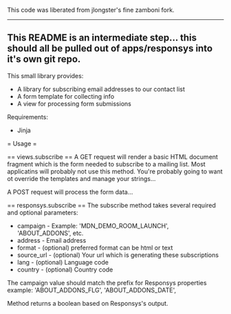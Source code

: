 This code was liberated from jlongster's fine zamboni fork.

--------------------------------------------------
This README is an intermediate step... this should
all be pulled out of apps/responsys into it's own
git repo.
---------------------------------------------------

This small library provides:

* A library for subscribing email addresses to our contact list
* A form template for collecting info
* A view for processing form submissions

Requirements:
* Jinja

= Usage =

== views.subscribe ==
A GET request will render a basic HTML document fragment
which is the form needed to subscribe to a mailing list. Most applicatins
will probably not use this method. You're probably going to want ot override the templates and manage your strings... 

A POST request will process the form data...

== responsys.subscribe ==
The subscribe method takes several required and optional parameters:

* campaign - Example: 'MDN_DEMO_ROOM_LAUNCH', 'ABOUT_ADDONS', etc.
* address - Email address
* format - (optional) preferred format can be html or text
* source_url - (optional) Your url which is generating these subscriptions
* lang - (optional) Language code
* country - (optional) Country code

The campaign value should match the prefix for Responsys properties example: 'ABOUT_ADDONS_FLG', 'ABOUT_ADDONS_DATE', 

Method returns a boolean based on Responsys's output.